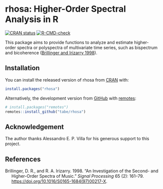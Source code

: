 
<!-- README.md is generated from README.Rmd. Please edit that file -->

# rhosa: Higher-Order Spectral Analysis in R

<!-- badges: start -->

[![CRAN
status](https://www.r-pkg.org/badges/version/rhosa)](https://CRAN.R-project.org/package=rhosa)
[![R-CMD-check](https://github.com/tabe/rhosa/workflows/R-CMD-check/badge.svg)](https://github.com/tabe/rhosa/actions)
<!-- badges: end -->

This package aims to provide functions to analyze and estimate
higher-order spectra or polyspectra of multivariate time series, such as
bispectrum and bicoherence ([Brillinger and Irizarry
1998](#ref-brillinger_investigation_1998)).

## Installation

You can install the released version of rhosa from
[CRAN](https://CRAN.R-project.org) with:

``` r
install.packages("rhosa")
```

Alternatively, the development version from
[GitHub](https://github.com/) with
[remotes](https://cran.r-project.org/package=remotes):

``` r
# install.packages("remotes")
remotes::install_github("tabe/rhosa")
```

## Acknowledgement

The author thanks Alessandro E. P. Villa for his generous support to
this project.

## References

<div id="refs" class="references csl-bib-body hanging-indent">

<div id="ref-brillinger_investigation_1998" class="csl-entry">

Brillinger, D. R., and R. A. Irizarry. 1998. “An Investigation of the
Second- and Higher-Order Spectra of Music.” *Signal Processing* 65 (2):
161–79. <https://doi.org/10.1016/S0165-1684(97)00217-X>.

</div>

</div>
